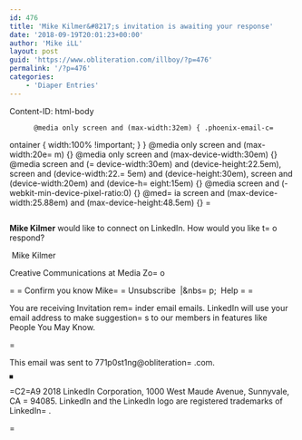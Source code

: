 ```yaml
---
id: 476
title: 'Mike Kilmer&#8217;s invitation is awaiting your response'
date: '2018-09-19T20:01:23+00:00'
author: 'Mike iLL'
layout: post
guid: 'https://www.obliteration.com/illboy/?p=476'
permalink: '/?p=476'
categories:
    - 'Diaper Entries'
---
```


Content-ID: html-body

          @media only screen and (max-width:32em) { .phoenix-email-c=
ontainer { width:100% !important; } } @media only screen and (max-width:20e=
m) {} @media only screen and (max-device-width:30em) {} @media screen and (=
device-width:30em) and (device-height:22.5em), screen and (device-width:22.=
5em) and (device-height:30em), screen and (device-width:20em) and (device-h=
eight:15em) {} @media screen and (-webkit-min-device-pixel-ratio:0) {} @med=
ia screen and (max-device-width:25.88em) and (max-device-height:48.5em) {} =
   <div></div>              <img>                   <p><b>Mike Kilmer</b> would like to connect on LinkedIn. How would you like t=
o respond?</p>            <img>  <span>Mike Kilmer <p>Creative Communications at Media Zo=
o</p>             =
 =
Confirm you know Mike=
                      =
     <span>Unsubscribe</span>&nbsp;&nbsp;|&amp;nbs=
p;&nbsp; <span>Help</span>    =
   =
    <p>You are receiving Invitation rem=
inder email emails. LinkedIn will use your email address to make suggestion=
s to our members in features like People You May Know.</p>   =
 <p>This email was sent to 771p0st1ng@obliteration=
.com.</p>   <img border="3D=">    <p>=C2=A9 2018 LinkedIn Corporation, 1000 West Maude Avenue, Sunnyvale, CA =
94085. LinkedIn and the LinkedIn logo are registered trademarks of LinkedIn=
.</p>        =
      <img>